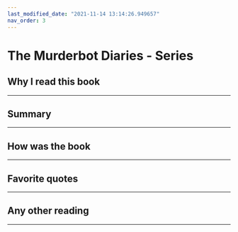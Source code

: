 ```yaml
---
last_modified_date: "2021-11-14 13:14:26.949657"
nav_order: 3
---
```


# The Murderbot Diaries - Series

## Why I read this book
---


## Summary
---

## How was the book
---


## Favorite quotes
---


## Any other reading
---
